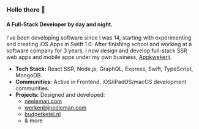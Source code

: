 ### Hello there 👋

#### A Full-Stack Developer by day and night.
I've been developing software since I was 14, starting with experimenting and creating iOS Apps in Swift 1.0. After finishing school and working at a software company for 3 years, I now design and develop full-stack SSR web apps and mobile apps under my own business, [Appkwekerij](https://appkwekerij.nl).

- **Tech Stack:** React SSR, Node.js, GraphQL, Express, Swift, TypeScript, MongoDB.
- **Communities:** Active in Frontend, iOS/iPadOS/macOS development communities.
- **Projects:** Designed and developed:
  - [neeleman.com](https://neeleman.com)
  - [werkenbijneeleman.com](https://werkenbijneeleman.com)
  - [budgetketel.nl](https://budgetketel.nl)
  - & more
